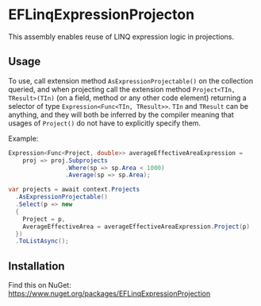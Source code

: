 
# EFLinqExpressionProjecton

This assembly enables reuse of LINQ expression logic in projections.

## Usage

To use, call extension method `AsExpressionProjectable()` on the collection queried, and when
projecting call the extension method `Project<TIn, TResult>(TIn)` (on a field, method or any other
code element) returning a selector of type `Expression<Func<TIn, TResult>>`.
`TIn` and `TResult` can be anything, and they will both be inferred by the compiler meaning that
usages of `Project()` do not have to explicitly specify them.

Example:

```cs
Expression<Func<Project, double>> averageEffectiveAreaExpression =
    proj => proj.Subprojects
                .Where(sp => sp.Area < 1000)
                .Average(sp => sp.Area);

var projects = await context.Projects
  .AsExpressionProjectable()
  .Select(p => new 
  {
    Project = p,
    AverageEffectiveArea = averageEffectiveAreaExpression.Project(p)
  })
  .ToListAsync();
```

## Installation

Find this on NuGet: https://www.nuget.org/packages/EFLinqExpressionProjection
